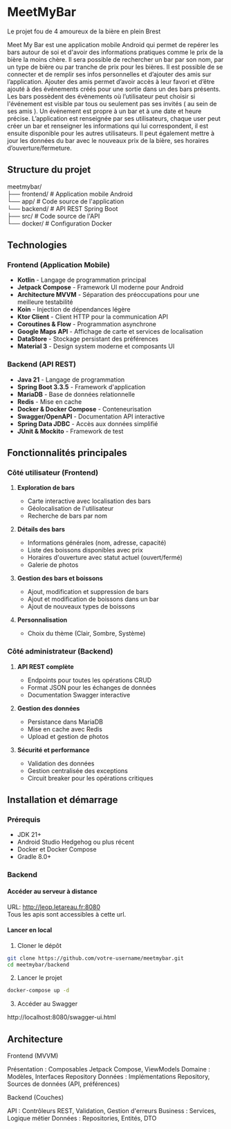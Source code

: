 # MeetMyBar
Le projet fou de 4 amoureux de la bière en plein Brest

Meet My Bar est une application mobile Android qui permet de repérer les bars autour de soi et d'avoir des informations pratiques comme le prix de la bière la moins chère. Il sera possible de rechercher un bar par son nom, par un type de bière ou par tranche de prix pour les bières. Il est possible de se connecter  et de remplir ses infos personnelles et d’ajouter des amis sur l’application. Ajouter des amis permet d’avoir accès à leur favori et d’être ajouté à des événements créés pour une sortie dans un des bars présents. Les bars possèdent des évènements où l’utilisateur peut choisir si l'événement est visible par tous ou seulement pas ses invités ( au sein de ses amis ). Un événement est propre à un bar et à une date et heure précise. L’application est renseignée par ses utilisateurs, chaque user peut créer un bar et renseigner les informations qui lui correspondent, il est ensuite disponible pour les autres utilisateurs.
Il peut également mettre à jour les données du bar avec le nouveaux prix de la bière, ses horaires d’ouverture/fermeture.

## Structure du projet
meetmybar/ <br>
├── frontend/        # Application mobile Android <br>
    └── app/         # Code source de l'application <br>
└── backend/         # API REST Spring Boot <br>
  ├── src/         # Code source de l'API <br>
  └── docker/      # Configuration Docker <br>

## Technologies

### Frontend (Application Mobile)

- **Kotlin** - Langage de programmation principal
- **Jetpack Compose** - Framework UI moderne pour Android
- **Architecture MVVM** - Séparation des préoccupations pour une meilleure testabilité
- **Koin** - Injection de dépendances légère
- **Ktor Client** - Client HTTP pour la communication API
- **Coroutines & Flow** - Programmation asynchrone
- **Google Maps API** - Affichage de carte et services de localisation
- **DataStore** - Stockage persistant des préférences
- **Material 3** - Design system moderne et composants UI

### Backend (API REST)

- **Java 21** - Langage de programmation
- **Spring Boot 3.3.5** - Framework d'application
- **MariaDB** - Base de données relationnelle
- **Redis** - Mise en cache
- **Docker & Docker Compose** - Conteneurisation
- **Swagger/OpenAPI** - Documentation API interactive
- **Spring Data JDBC** - Accès aux données simplifié
- **JUnit & Mockito** - Framework de test

## Fonctionnalités principales

### Côté utilisateur (Frontend)

1. **Exploration de bars**
   - Carte interactive avec localisation des bars
   - Géolocalisation de l'utilisateur
   - Recherche de bars par nom

2. **Détails des bars**
   - Informations générales (nom, adresse, capacité)
   - Liste des boissons disponibles avec prix
   - Horaires d'ouverture avec statut actuel (ouvert/fermé)
   - Galerie de photos

3. **Gestion des bars et boissons**
   - Ajout, modification et suppression de bars
   - Ajout et modification de boissons dans un bar
   - Ajout de nouveaux types de boissons

4. **Personnalisation**
   - Choix du thème (Clair, Sombre, Système)

### Côté administrateur (Backend)

1. **API REST complète**
   - Endpoints pour toutes les opérations CRUD
   - Format JSON pour les échanges de données
   - Documentation Swagger interactive

2. **Gestion des données**
   - Persistance dans MariaDB
   - Mise en cache avec Redis
   - Upload et gestion de photos

3. **Sécurité et performance**
   - Validation des données
   - Gestion centralisée des exceptions
   - Circuit breaker pour les opérations critiques

## Installation et démarrage

### Prérequis

- JDK 21+
- Android Studio Hedgehog ou plus récent
- Docker et Docker Compose
- Gradle 8.0+

### Backend
#### Accéder au serveur à distance 
URL: http://leop.letareau.fr:8080 <br>
Tous les apis sont accessibles à cette url. 

#### Lancer en local
1. Cloner le dépôt
```bash
git clone https://github.com/votre-username/meetmybar.git
cd meetmybar/backend
```
2. Lancer le projet
```bash
docker-compose up -d
```

3. Accéder au Swagger

http://localhost:8080/swagger-ui.html

## Architecture
Frontend (MVVM)

Présentation : Composables Jetpack Compose, ViewModels
Domaine : Modèles, Interfaces Repository
Données : Implémentations Repository, Sources de données (API, préférences)

Backend (Couches)

API : Contrôleurs REST, Validation, Gestion d'erreurs
Business : Services, Logique métier
Données : Repositories, Entités, DTO
